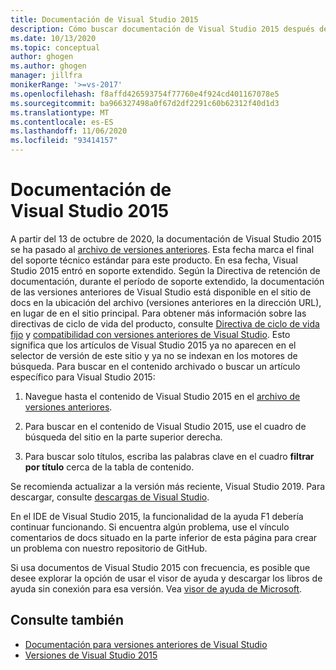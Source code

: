 ```yaml
---
title: Documentación de Visual Studio 2015
description: Cómo buscar documentación de Visual Studio 2015 después de archivarla en el sitio de versiones anteriores.
ms.date: 10/13/2020
ms.topic: conceptual
author: ghogen
ms.author: ghogen
manager: jillfra
monikerRange: '>=vs-2017'
ms.openlocfilehash: f8affd426593754f77760e4f924cd401167078e5
ms.sourcegitcommit: ba966327498a0f67d2df2291c60b62312f40d1d3
ms.translationtype: MT
ms.contentlocale: es-ES
ms.lasthandoff: 11/06/2020
ms.locfileid: "93414157"
---
```

# <a name="visual-studio-2015-documentation"></a>Documentación de Visual Studio 2015

A partir del 13 de octubre de 2020, la documentación de Visual Studio 2015 se ha pasado al [archivo de versiones anteriores](/previous-versions/visualstudio/visual-studio-2015). Esta fecha marca el final del soporte técnico estándar para este producto. En esa fecha, Visual Studio 2015 entró en soporte extendido. Según la Directiva de retención de documentación, durante el período de soporte extendido, la documentación de las versiones anteriores de Visual Studio está disponible en el sitio de docs en la ubicación del archivo (versiones anteriores en la dirección URL), en lugar de en el sitio principal. Para obtener más información sobre las directivas de ciclo de vida del producto, consulte [Directiva de ciclo de vida fijo](/lifecycle/policies/fixed) y [compatibilidad con versiones anteriores de Visual Studio](/visualstudio/releases/2019/servicing#support-for-older-versions-of-visual-studio). Esto significa que los artículos de Visual Studio 2015 ya no aparecen en el selector de versión de este sitio y ya no se indexan en los motores de búsqueda. Para buscar en el contenido archivado o buscar un artículo específico para Visual Studio 2015:

1. Navegue hasta el contenido de Visual Studio 2015 en el [archivo de versiones anteriores](/previous-versions/visualstudio/visual-studio-2015).

1. Para buscar en el contenido de Visual Studio 2015, use el cuadro de búsqueda del sitio en la parte superior derecha.

1. Para buscar solo títulos, escriba las palabras clave en el cuadro **filtrar por título** cerca de la tabla de contenido.

Se recomienda actualizar a la versión más reciente, Visual Studio 2019. Para descargar, consulte [descargas de Visual Studio](https://visualstudio.microsoft.com/downloads/).

En el IDE de Visual Studio 2015, la funcionalidad de la ayuda F1 debería continuar funcionando. Si encuentra algún problema, use el vínculo comentarios de docs situado en la parte inferior de esta página para crear un problema con nuestro repositorio de GitHub.

Si usa documentos de Visual Studio 2015 con frecuencia, es posible que desee explorar la opción de usar el visor de ayuda y descargar los libros de ayuda sin conexión para esa versión. Vea [visor de ayuda de Microsoft](./help-viewer/overview.md).

## <a name="see-also"></a>Consulte también

- [Documentación para versiones anteriores de Visual Studio](/previous-versions/visualstudio/)
- [Versiones de Visual Studio 2015](/visualstudio/releasenotes/vs2015-version-history)